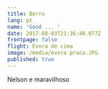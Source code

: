 ```yaml
---
title: Borro
lang: pt
name: 'Good ... '
date: 2017-08-03T21:36:40.077Z
frontpage: false
flight: Evora de cima
image: /media/evora praca.JPG
published: true
---
```

Nelson e maravilhoso 

